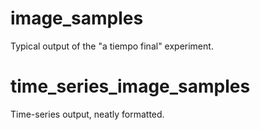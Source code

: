 # image_samples

Typical output of the "a tiempo final" experiment.

# time_series_image_samples

Time-series output, neatly formatted.
